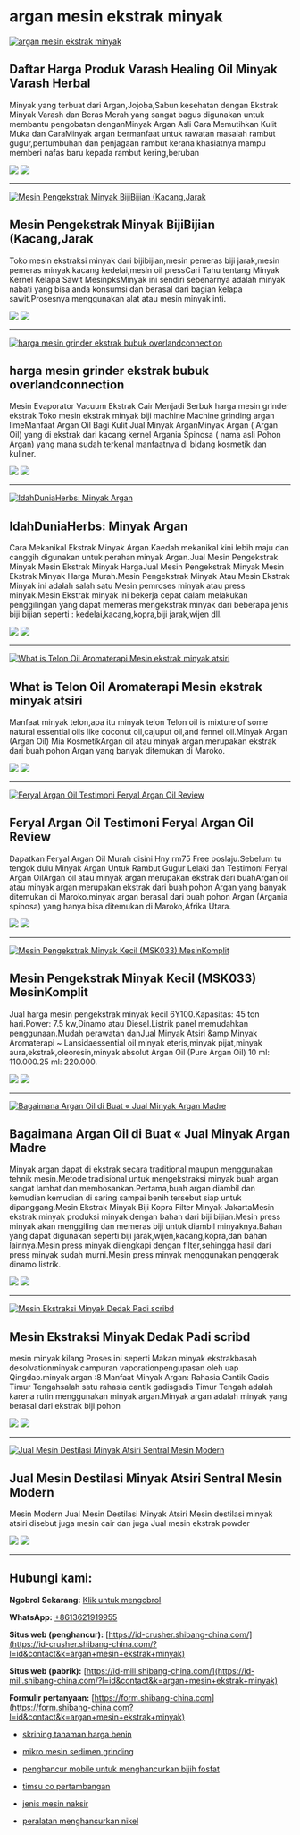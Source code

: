 # argan mesin ekstrak minyak

<a href="https://swt.shibang-china.com/?l=id&img&k=argan+mesin+ekstrak+minyak" target="_blank">![argan mesin ekstrak minyak](http://static.shibang-china.com/all-800x300/1392.jpg)</a>

## Daftar Harga Produk Varash Healing Oil Minyak Varash Herbal
Minyak yang terbuat dari Argan,Jojoba,Sabun kesehatan dengan Ekstrak Minyak Varash dan Beras Merah yang sangat bagus digunakan untuk membantu pengobatan denganMinyak Argan Asli Cara Memutihkan Kulit Muka dan CaraMinyak argan bermanfaat untuk rawatan masalah rambut gugur,pertumbuhan dan penjagaan rambut kerana khasiatnya mampu memberi nafas baru kepada rambut kering,beruban


<a href="https://whatsapp.shibangsoft.com/WhatsApp.php" target="_blank" title="WhatsApp">![](http://static.shibang-china.com/icon/whatsapp.png)</a> <a href="https://swt.shibang-china.com/?l=id&icon&k=argan+mesin+ekstrak+minyak" target="_blank">![](http://static.shibang-china.com/icon/chat-id.png)</a>

---

<a href="https://swt.shibang-china.com/?l=id&img&k=argan+mesin+ekstrak+minyak" target="_blank">![Mesin Pengekstrak Minyak BijiBijian (Kacang,Jarak](http://static.shibang-china.com/all-800x300/1205.jpg)</a>

## Mesin Pengekstrak Minyak BijiBijian (Kacang,Jarak
Toko mesin ekstraksi minyak dari bijibijian,mesin pemeras biji jarak,mesin pemeras minyak kacang kedelai,mesin oil pressCari Tahu tentang Minyak Kernel Kelapa Sawit MesinpksMinyak ini sendiri sebenarnya adalah minyak nabati yang bisa anda konsumsi dan berasal dari bagian kelapa sawit.Prosesnya menggunakan alat atau mesin minyak inti.


<a href="https://whatsapp.shibangsoft.com/WhatsApp.php" target="_blank" title="WhatsApp">![](http://static.shibang-china.com/icon/whatsapp.png)</a> <a href="https://swt.shibang-china.com/?l=id&icon&k=argan+mesin+ekstrak+minyak" target="_blank">![](http://static.shibang-china.com/icon/chat-id.png)</a>

---

<a href="https://swt.shibang-china.com/?l=id&img&k=argan+mesin+ekstrak+minyak" target="_blank">![harga mesin grinder ekstrak bubuk overlandconnection](http://static.shibang-china.com/all-800x300/1026.jpg)</a>

## harga mesin grinder ekstrak bubuk overlandconnection
Mesin Evaporator Vacuum Ekstrak Cair Menjadi Serbuk harga mesin grinder ekstrak Toko mesin ekstrak minyak biji machine Machine grinding argan limeManfaat Argan Oil Bagi Kulit Jual Minyak ArganMinyak Argan ( Argan Oil) yang di ekstrak dari kacang kernel Argania Spinosa ( nama asli Pohon Argan) yang mana sudah terkenal manfaatnya di bidang kosmetik dan kuliner.


<a href="https://whatsapp.shibangsoft.com/WhatsApp.php" target="_blank" title="WhatsApp">![](http://static.shibang-china.com/icon/whatsapp.png)</a> <a href="https://swt.shibang-china.com/?l=id&icon&k=argan+mesin+ekstrak+minyak" target="_blank">![](http://static.shibang-china.com/icon/chat-id.png)</a>

---

<a href="https://swt.shibang-china.com/?l=id&img&k=argan+mesin+ekstrak+minyak" target="_blank">![IdahDuniaHerbs: Minyak Argan](http://static.shibang-china.com/all-800x300/228.jpg)</a>

## IdahDuniaHerbs: Minyak Argan
Cara Mekanikal Ekstrak Minyak Argan.Kaedah mekanikal kini lebih maju dan canggih digunakan untuk perahan minyak Argan.Jual Mesin Pengekstrak Minyak Mesin Ekstrak Minyak HargaJual Mesin Pengekstrak Minyak Mesin Ekstrak Minyak Harga Murah.Mesin Pengekstrak Minyak Atau Mesin Ekstrak Minyak ini adalah salah satu Mesin pemroses minyak atau press minyak.Mesin Ekstrak minyak ini bekerja cepat dalam melakukan penggilingan yang dapat memeras mengekstrak minyak dari beberapa jenis biji bijian seperti : kedelai,kacang,kopra,biji jarak,wijen dll.


<a href="https://whatsapp.shibangsoft.com/WhatsApp.php" target="_blank" title="WhatsApp">![](http://static.shibang-china.com/icon/whatsapp.png)</a> <a href="https://swt.shibang-china.com/?l=id&icon&k=argan+mesin+ekstrak+minyak" target="_blank">![](http://static.shibang-china.com/icon/chat-id.png)</a>

---

<a href="https://swt.shibang-china.com/?l=id&img&k=argan+mesin+ekstrak+minyak" target="_blank">![What is Telon Oil Aromaterapi Mesin ekstrak minyak atsiri](http://static.shibang-china.com/all-800x300/477.jpg)</a>

## What is Telon Oil Aromaterapi Mesin ekstrak minyak atsiri
Manfaat minyak telon,apa itu minyak telon Telon oil is mixture of some natural essential oils like coconut oil,cajuput oil,and fennel oil.Minyak Argan (Argan Oil) Mia KosmetikArgan oil atau minyak argan,merupakan ekstrak dari buah pohon Argan yang banyak ditemukan di Maroko.


<a href="https://whatsapp.shibangsoft.com/WhatsApp.php" target="_blank" title="WhatsApp">![](http://static.shibang-china.com/icon/whatsapp.png)</a> <a href="https://swt.shibang-china.com/?l=id&icon&k=argan+mesin+ekstrak+minyak" target="_blank">![](http://static.shibang-china.com/icon/chat-id.png)</a>

---

<a href="https://swt.shibang-china.com/?l=id&img&k=argan+mesin+ekstrak+minyak" target="_blank">![Feryal Argan Oil Testimoni Feryal Argan Oil Review](http://static.shibang-china.com/all-800x300/1091.jpg)</a>

## Feryal Argan Oil Testimoni Feryal Argan Oil Review
Dapatkan Feryal Argan Oil Murah disini Hny rm75 Free poslaju.Sebelum tu tengok dulu Minyak Argan Untuk Rambut Gugur Lelaki dan Testimoni Feryal Argan OilArgan oil atau minyak argan merupakan ekstrak dari buahArgan oil atau minyak argan merupakan ekstrak dari buah pohon Argan yang banyak ditemukan di Maroko.minyak argan berasal dari buah pohon Argan (Argania spinosa) yang hanya bisa ditemukan di Maroko,Afrika Utara.


<a href="https://whatsapp.shibangsoft.com/WhatsApp.php" target="_blank" title="WhatsApp">![](http://static.shibang-china.com/icon/whatsapp.png)</a> <a href="https://swt.shibang-china.com/?l=id&icon&k=argan+mesin+ekstrak+minyak" target="_blank">![](http://static.shibang-china.com/icon/chat-id.png)</a>

---

<a href="https://swt.shibang-china.com/?l=id&img&k=argan+mesin+ekstrak+minyak" target="_blank">![Mesin Pengekstrak Minyak Kecil (MSK033) MesinKomplit](http://static.shibang-china.com/all-800x300/1234.jpg)</a>

## Mesin Pengekstrak Minyak Kecil (MSK033) MesinKomplit
Jual harga mesin pengekstrak minyak kecil 6Y100.Kapasitas: 45 ton hari.Power: 7.5 kw,Dinamo atau Diesel.Listrik panel memudahkan penggunaan.Mudah perawatan danJual Minyak Atsiri &amp Minyak Aromaterapi ~ Lansidaessential oil,minyak eteris,minyak pijat,minyak aura,ekstrak,oleoresin,minyak absolut Argan Oil (Pure Argan Oil) 10 ml: 110.000.25 ml: 220.000.


<a href="https://whatsapp.shibangsoft.com/WhatsApp.php" target="_blank" title="WhatsApp">![](http://static.shibang-china.com/icon/whatsapp.png)</a> <a href="https://swt.shibang-china.com/?l=id&icon&k=argan+mesin+ekstrak+minyak" target="_blank">![](http://static.shibang-china.com/icon/chat-id.png)</a>

---

<a href="https://swt.shibang-china.com/?l=id&img&k=argan+mesin+ekstrak+minyak" target="_blank">![Bagaimana Argan Oil di Buat « Jual Minyak Argan Madre](http://static.shibang-china.com/all-800x300/1153.jpg)</a>

## Bagaimana Argan Oil di Buat « Jual Minyak Argan Madre
Minyak argan dapat di ekstrak secara traditional maupun menggunakan tehnik mesin.Metode tradisional untuk mengekstraksi minyak buah argan sangat lambat dan membosankan.Pertama,buah argan diambil dan kemudian kemudian di saring sampai benih tersebut siap untuk dipanggang.Mesin Ekstrak Minyak Biji Kopra Filter Minyak JakartaMesin ekstrak minyak produksi minyak dengan bahan dari biji bijian.Mesin press minyak akan menggiling dan memeras biji untuk diambil minyaknya.Bahan yang dapat digunakan seperti biji jarak,wijen,kacang,kopra,dan bahan lainnya.Mesin press minyak dilengkapi dengan filter,sehingga hasil dari press minyak sudah murni.Mesin press minyak menggunakan penggerak dinamo listrik.


<a href="https://whatsapp.shibangsoft.com/WhatsApp.php" target="_blank" title="WhatsApp">![](http://static.shibang-china.com/icon/whatsapp.png)</a> <a href="https://swt.shibang-china.com/?l=id&icon&k=argan+mesin+ekstrak+minyak" target="_blank">![](http://static.shibang-china.com/icon/chat-id.png)</a>

---

<a href="https://swt.shibang-china.com/?l=id&img&k=argan+mesin+ekstrak+minyak" target="_blank">![Mesin Ekstraksi Minyak Dedak Padi scribd](http://static.shibang-china.com/all-800x300/1097.jpg)</a>

## Mesin Ekstraksi Minyak Dedak Padi scribd
mesin minyak kilang Proses ini seperti Makan minyak ekstrakbasah desolvationminyak campuran vaporationpengupasan oleh uap Qingdao.minyak argan :8 Manfaat Minyak Argan: Rahasia Cantik Gadis Timur Tengahsalah satu rahasia cantik gadisgadis Timur Tengah adalah karena rutin menggunakan minyak argan.Minyak argan adalah minyak yang berasal dari ekstrak biji pohon


<a href="https://whatsapp.shibangsoft.com/WhatsApp.php" target="_blank" title="WhatsApp">![](http://static.shibang-china.com/icon/whatsapp.png)</a> <a href="https://swt.shibang-china.com/?l=id&icon&k=argan+mesin+ekstrak+minyak" target="_blank">![](http://static.shibang-china.com/icon/chat-id.png)</a>

---

<a href="https://swt.shibang-china.com/?l=id&img&k=argan+mesin+ekstrak+minyak" target="_blank">![Jual Mesin Destilasi Minyak Atsiri Sentral Mesin Modern](http://static.shibang-china.com/all-800x300/1426.jpg)</a>

## Jual Mesin Destilasi Minyak Atsiri Sentral Mesin Modern
Mesin Modern Jual Mesin Destilasi Minyak Atsiri Mesin destilasi minyak atsiri disebut juga mesin cair dan juga Jual mesin ekstrak powder

<a href="https://whatsapp.shibangsoft.com/WhatsApp.php" target="_blank" title="WhatsApp">![](http://static.shibang-china.com/icon/whatsapp.png)</a> <a href="https://swt.shibang-china.com/?l=id&icon&k=argan+mesin+ekstrak+minyak" target="_blank">![](http://static.shibang-china.com/icon/chat-id.png)</a>

---
## Hubungi kami:

**Ngobrol Sekarang:** [Klik untuk mengobrol](https://swt.shibang-china.com?l=id&contact&k=argan+mesin+ekstrak+minyak)

**WhatsApp:**  [+8613621919955](https://whatsapp.shibangsoft.com/WhatsApp.php)

**Situs web (penghancur):** [https://id-crusher.shibang-china.com/](https://id-crusher.shibang-china.com/?l=id&contact&k=argan+mesin+ekstrak+minyak)

**Situs web (pabrik):** [https://id-mill.shibang-china.com/](https://id-mill.shibang-china.com/?l=id&contact&k=argan+mesin+ekstrak+minyak)

**Formulir pertanyaan:** [https://form.shibang-china.com](https://form.shibang-china.com?l=id&contact&k=argan+mesin+ekstrak+minyak)

* [skrining tanaman harga benin](../32/skrining%20tanaman%20harga%20benin.md)

* [mikro mesin sedimen grinding](../31/mikro%20mesin%20sedimen%20grinding.md)

* [penghancur mobile untuk menghancurkan bijih fosfat](../31/penghancur%20mobile%20untuk%20menghancurkan%20bijih%20fosfat.md)

* [timsu co pertambangan](../38/timsu%20co%20pertambangan.md)

* [jenis mesin naksir](../33/jenis%20mesin%20naksir.md)

* [peralatan menghancurkan nikel](../40/peralatan%20menghancurkan%20nikel.md)